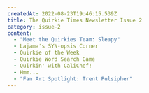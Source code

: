```yaml
---
createdAt: 2022-08-23T19:46:15.539Z
title: The Quirkie Times Newsletter Issue 2
category: issue-2
content:
  - "Meet the Quirkies Team: Sleapy"
  - Lajama's SYN-opsis Corner
  - Quirkie of the Week
  - Quirkie Word Search Game
  - Quirkin' with CaliChef!
  - Hmm...
  - "Fan Art Spotlight: Trent Pulsipher"
---
```

